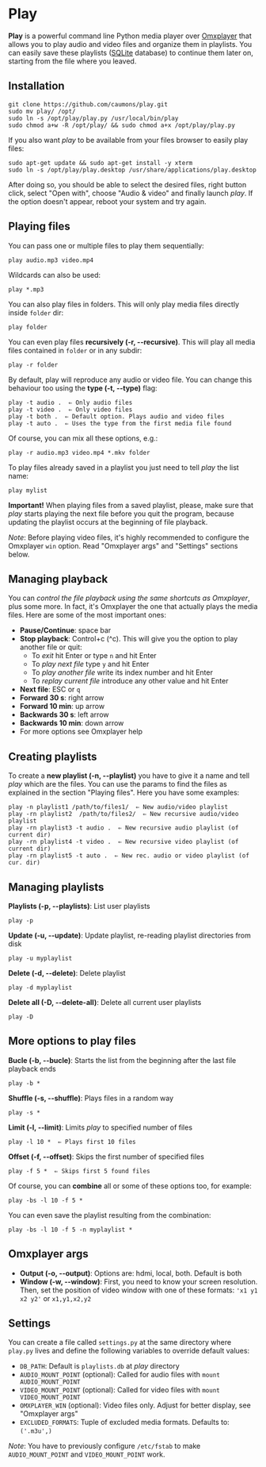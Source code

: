 # Play

**Play** is a powerful command line Python media player over [Omxplayer](https://github.com/popcornmix/omxplayer) that allows you to play audio and video files and organize them in playlists. You can easily save these playlists ([SQLite](https://www.sqlite.org/index.html) database) to continue them later on, starting from the file where you leaved.

## Installation

    git clone https://github.com/caumons/play.git
    sudo mv play/ /opt/
    sudo ln -s /opt/play/play.py /usr/local/bin/play
    sudo chmod a+w -R /opt/play/ && sudo chmod a+x /opt/play/play.py

If you also want *play* to be available from your files browser to easily play files:

    sudo apt-get update && sudo apt-get install -y xterm
    sudo ln -s /opt/play/play.desktop /usr/share/applications/play.desktop

After doing so, you should be able to select the desired files, right button click, select "Open with", choose "Audio & video" and finally launch *play*. If the option doesn't appear, reboot your system and try again.

## Playing files

You can pass one or multiple files to play them sequentially:

    play audio.mp3 video.mp4

Wildcards can also be used:

    play *.mp3

You can also play files in folders. This will only play media files directly inside `folder` dir:

    play folder

You can even play files **recursively (-r, --recursive)**. This will play all media files contained in `folder` or in any subdir:

    play -r folder

By default, play will reproduce any audio or video file. You can change this behaviour too using the **type (-t, --type)** flag:

    play -t audio .  ⇐ Only audio files
    play -t video .  ⇐ Only video files
    play -t both .  ⇐ Default option. Plays audio and video files
    play -t auto .  ⇐ Uses the type from the first media file found

Of course, you can mix all these options, e.g.:

    play -r audio.mp3 video.mp4 *.mkv folder

To play files already saved in a playlist you just need to tell *play* the list name:

    play mylist

**Important!** When playing files from a saved playlist, please, make sure that *play* starts playing the next file before you quit the program, because updating the playlist occurs at the beginning of file playback.

*Note*: Before playing video files, it's highly recommended to configure the Omxplayer `win` option. Read "Omxplayer args" and "Settings" sections below.

## Managing playback

You can *control the file playback using the same shortcuts as Omxplayer*, plus some more. In fact, it's Omxplayer the one that actually plays the media files. Here are some of the most important ones:

 - **Pause/Continue**: space bar
 - **Stop playback**: Control+c (^c). This will give you the option to play another file or quit:
     - To *exit* hit Enter or type `n` and hit Enter
     - To *play next file* type `y` and hit Enter
     - To *play another file* write its index number and hit Enter
     - To *replay current file* introduce any other value and hit Enter
 - **Next file**: ESC or `q`
 - **Forward 30 s**: right arrow
 - **Forward 10 min**: up arrow
 - **Backwards 30 s**: left arrow
 - **Backwards 10 min**: down arrow
 - For more options see Omxplayer help

## Creating playlists

To create a **new playlist (-n, --playlist)** you have to give it a name and tell *play* which are the files. You can use the params to find the files as explained in the section "Playing files". Here you have some examples:

    play -n playlist1 /path/to/files1/  ⇐ New audio/video playlist
    play -rn playlist2  /path/to/files2/  ⇐ New recursive audio/video playlist
    play -rn playlist3 -t audio .  ⇐ New recursive audio playlist (of current dir)
    play -rn playlist4 -t video .  ⇐ New recursive video playlist (of current dir)
    play -rn playlist5 -t auto .  ⇐ New rec. audio or video playlist (of cur. dir)

## Managing playlists

**Playlists (-p, --playlists)**: List user playlists

    play -p

**Update (-u, --update)**: Update playlist, re-reading playlist directories from disk

    play -u myplaylist

**Delete (-d, --delete)**: Delete playlist

    play -d myplaylist

**Delete all (-D, --delete-all)**: Delete all current user playlists

    play -D

## More options to play files

**Bucle (-b, --bucle)**: Starts the list from the beginning after the last file playback ends

    play -b *

**Shuffle (-s, --shuffle)**:  Plays files in a random way

    play -s *

**Limit (-l, --limit)**: Limits *play* to specified number of files

    play -l 10 *  ⇐ Plays first 10 files

**Offset (-f, --offset)**: Skips the first number of specified files

    play -f 5 *  ⇐ Skips first 5 found files

Of course, you can **combine** all or some of these options too, for example:

    play -bs -l 10 -f 5 *

You can even save the playlist resulting from the combination:

    play -bs -l 10 -f 5 -n myplaylist *

## Omxplayer args

 - **Output (-o, --output)**: Options are: hdmi, local, both. Default is both
 - **Window (-w, --window)**: First, you need to know your screen resolution. Then, set the position of video window with one of these formats:  `'x1 y1 x2 y2'` or `x1,y1,x2,y2`


## Settings

You can create a file called `settings.py` at the same directory where `play.py` lives and define the following variables to override default values:

 - `DB_PATH`: Default is `playlists.db` at *play* directory
 - `AUDIO_MOUNT_POINT` (optional): Called for audio files with `mount AUDIO_MOUNT_POINT`
 - `VIDEO_MOUNT_POINT` (optional): Called for video files with `mount VIDEO_MOUNT_POINT`
 - `OMXPLAYER_WIN` (optional): Video files only. Adjust for better display, see "Omxplayer args"
 - `EXCLUDED_FORMATS`: Tuple of excluded media formats. Defaults to: `('.m3u',)`

*Note*: You have to previously configure `/etc/fstab` to make `AUDIO_MOUNT_POINT` and `VIDEO_MOUNT_POINT` work.
